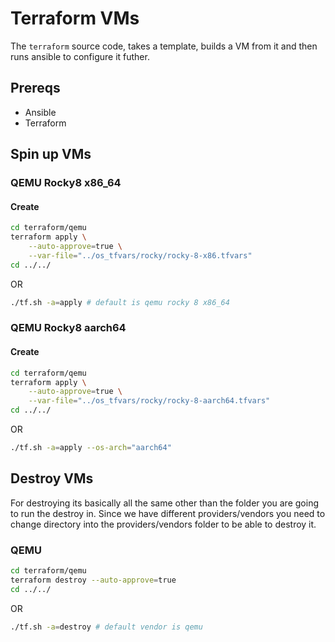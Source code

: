 # Terraform VMs

The `terraform` source code, takes a template, builds a VM from it and then runs ansible to configure it futher.

## Prereqs

- Ansible
- Terraform

## Spin up VMs

### QEMU Rocky8 x86_64

#### Create

```bash
cd terraform/qemu
terraform apply \
    --auto-approve=true \
    --var-file="../os_tfvars/rocky/rocky-8-x86.tfvars"
cd ../../
```

OR

```bash
./tf.sh -a=apply # default is qemu rocky 8 x86_64
```

### QEMU Rocky8 aarch64

#### Create

```bash
cd terraform/qemu
terraform apply \
    --auto-approve=true \
    --var-file="../os_tfvars/rocky/rocky-8-aarch64.tfvars"
cd ../../
```

OR

```bash
./tf.sh -a=apply --os-arch="aarch64"
```

## Destroy VMs

For destroying its basically all the same other than the folder you are going to run the destroy in. Since we have different providers/vendors you need to change directory into the providers/vendors folder to be able to destroy it.

### QEMU

```bash
cd terraform/qemu
terraform destroy --auto-approve=true
cd ../../
```

OR

```bash
./tf.sh -a=destroy # default vendor is qemu
```
